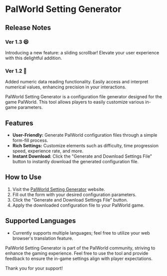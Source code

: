 # PalWorld Setting Generator

## Release Notes

### Ver 1.3 😄

Introducing a new feature: a sliding scrollbar! Elevate your user experience with this delightful addition.

### Ver 1.2 🚀

Added numeric data reading functionality. Easily access and interpret numerical values, enhancing precision in your interactions.

PalWorld Setting Generator is a configuration file generator designed for the game PalWorld. This tool allows players to easily customize various in-game parameters.

## Features

- **User-Friendly:** Generate PalWorld configuration files through a simple form-fill process.
- **Rich Settings:** Customize elements such as difficulty, time progression speed, experience rate, and more.
- **Instant Download:** Click the "Generate and Download Settings File" button to instantly download the generated configuration file.

## How to Use

1. Visit the [PalWorld Setting Generator](https://dysoncheng.github.io/PalWorldSettingGenerator/setting.html) website.
2. Fill out the form with your desired configuration parameters.
3. Click the "Generate and Download Settings File" button.
4. Apply the downloaded configuration file to your PalWorld game.

## Supported Languages

- Currently supports multiple languages; feel free to utilize your web browser's translation feature.

PalWorld Setting Generator is part of the PalWorld community, striving to enhance the gaming experience. Feel free to use the tool and provide feedback to ensure the in-game settings align with player expectations.

Thank you for your support!
